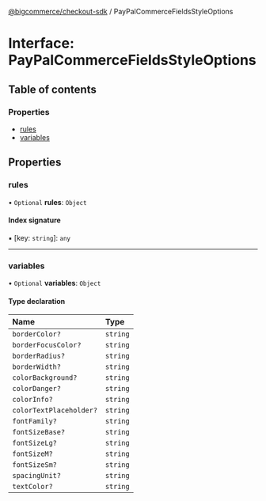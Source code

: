 [@bigcommerce/checkout-sdk](../README.md) / PayPalCommerceFieldsStyleOptions

# Interface: PayPalCommerceFieldsStyleOptions

## Table of contents

### Properties

- [rules](PayPalCommerceFieldsStyleOptions.md#rules)
- [variables](PayPalCommerceFieldsStyleOptions.md#variables)

## Properties

### rules

• `Optional` **rules**: `Object`

#### Index signature

▪ [key: `string`]: `any`

___

### variables

• `Optional` **variables**: `Object`

#### Type declaration

| Name | Type |
| :------ | :------ |
| `borderColor?` | `string` |
| `borderFocusColor?` | `string` |
| `borderRadius?` | `string` |
| `borderWidth?` | `string` |
| `colorBackground?` | `string` |
| `colorDanger?` | `string` |
| `colorInfo?` | `string` |
| `colorTextPlaceholder?` | `string` |
| `fontFamily?` | `string` |
| `fontSizeBase?` | `string` |
| `fontSizeLg?` | `string` |
| `fontSizeM?` | `string` |
| `fontSizeSm?` | `string` |
| `spacingUnit?` | `string` |
| `textColor?` | `string` |
